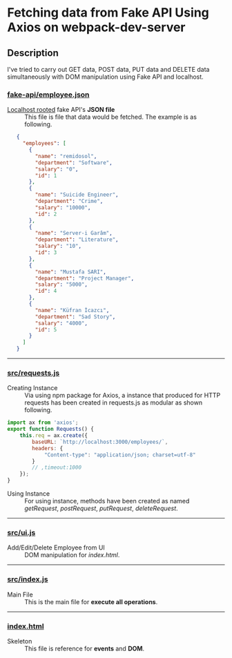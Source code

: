 # Fetching data from Fake API Using Axios on webpack-dev-server


## Description

I've tried to carry out GET data, POST data, PUT data and DELETE data simultaneously with DOM manipulation using Fake API and localhost.

<h3><u>fake-api/employee.json</u></h3>


<dl>
  <dt><u>Localhost rooted</u> fake API's <strong>JSON file</strong></dt>
  <dd>This file is file that data would be fetched. The example is as following.</dd>
</dl>

```json
   {
     "employees": [
       {
         "name": "remidosol",
         "department": "Software",
         "salary": "0",
         "id": 1
       },
       {
         "name": "Suicide Engineer",
         "department": "Crime",
         "salary": "10000",
         "id": 2
       },
       {
         "name": "Server-i Garâm",
         "department": "Literature",
         "salary": "10",
         "id": 3
       },
       {
         "name": "Mustafa SARI",
         "department": "Project Manager",
         "salary": "5000",
         "id": 4
       },
       {
         "name": "Küfran İcazcı",
         "department": "Sad Story",
         "salary": "4000",
         "id": 5
       }
     ]
   }
   ```

***

<h3><u>src/requests.js</u></h3>


<dl>
  <dt>Creating Instance</dt>
  <dd>Via using npm package for Axios, a instance that produced for HTTP requests 
      has been created in requests.js as modular as shown following.</dd>

   ```javascript
   import ax from 'axios';
   export function Requests() {
       this.req = ax.create({
           baseURL: `http://localhost:3000/employees/`,
           headers: {
               "Content-type": "application/json; charset=utf-8"
           }
           // ,timeout:1000
       });
   }
   ```

  <dt>Using Instance</dt>
  <dd>For using instance, methods have been created as named <em>getRequest</em>, <em>postRequest</em>, <em>putRequest</em>, <em>deleteRequest</em>.</dd>
</dl>

***

<h3><u>src/ui.js</u></h3>


<dl>
  <dt>Add/Edit/Delete Employee from UI</dt>
  <dd>DOM manipulation for <em>index.html</em>.</dd>
</dl>

***

<h3><u>src/index.js</u></h3>

<dl>
  <dt>Main File</dt>
  <dd>This is the main file for <strong>execute all operations</strong>.</dd>
</dl>


***

<u><h3>index.html</h3></u>


<dl>
  <dt>Skeleton</dt>
  <dd>This file is reference for <strong>events</strong> and <strong>DOM</strong>.</dd>
</dl>